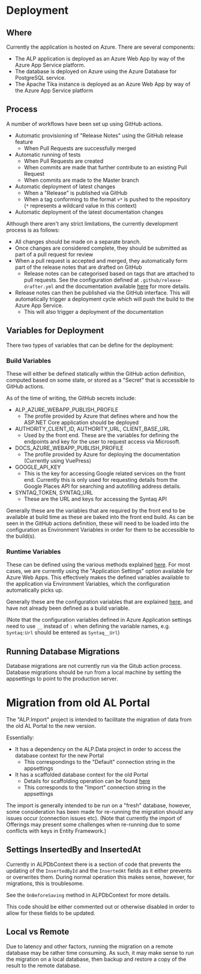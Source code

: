 # Deployment

## Where

Currently the application is hosted on Azure. There are several components:

- The ALP application is deployed as an Azure Web App by way of the Azure App Service platform. 
- The database is deployed on Azure using the Azure Database for PostgreSQL service.
- The Apache Tika instance is deployed as an Azure Web App by way of the Azure App Service platform

## Process

A number of workflows have been set up using GitHub actions.

- Automatic provisioning of "Release Notes" using the GitHub release feature 
  - When Pull Requests are successfully merged
- Automatic running of tests 
  - When Pull Requests are created
  - When commits are made that further contribute to an existing Pull Request
  - When commits are made to the Master branch
- Automatic deployment of latest changes
  - When a "Release" is published via GitHub
  - When a tag conforming to the format `v*` is pushed to the repository (`*` represents a wildcard value in this context)
- Automatic deployment of the latest documentation changes


Although there aren't any strict limitations, the currently development process is as follows:

- All changes should be made on a separate branch.
- Once changes are considered complete, they should be submitted as part of a pull request for review
- When a pull request is accepted and merged, they automatically form part of the release notes that are drafted on GitHub
  - Release notes can be categorised based on tags that are attached to pull requests. See the configuration defined at `.github/release-drafter.yml` and the documentation available [here](https://github.com/release-drafter/release-drafter) for more details.
- Release notes can then be published via the GitHub interface. This will automatically trigger a deployment cycle which will push the build to the Azure App Service.
  - This will also trigger a deployment of the documentation 

## Variables for Deployment

There two types of variables that can be define for the deployment:

### Build Variables

These will either be defined statically within the GitHub action definition, computed based on some state, or stored as a "Secret" that is accessible to GitHub actions.

As of the time of writing, the GitHub secrets include:

- ALP_AZURE_WEBAPP_PUBLISH_PROFILE
  - The profile provided by Azure that defines where and how the ASP.NET Core application should be deployed
- AUTHORITY_CLIENT_ID, AUTHORITY_URL, CLIENT_BASE_URL
  - Used by the front end. These are the variables for defining the endpoints and key for the user to request access via Microsoft.
- DOCS_AZURE_WEBAPP_PUBLISH_PROFILE
  - The profile provided by Azure for deploying the documentation (Currently using VuePress)
- GOOGLE_API_KEY
  - This is the key for accessing Google related services on the front end. Currently this is only used for requesting details from the Google Places API for searching and autofilling address details.
- SYNTAQ_TOKEN, SYNTAQ_URL
  - These are the URL and keys for accessing the Syntaq API

Generally these are the variables that are required by the front end to be available at build time as these are baked into the front end build. As can be seen in the GitHub actions definition, these will need to be loaded into the configuration as Environment Variables in order for them to be accessible to the build(s).

### Runtime Variables

These can be defined using the various methods explained [here](https://docs.microsoft.com/en-us/aspnet/core/fundamentals/configuration/?view=aspnetcore-5.0). For most cases, we are currently using the "Application Settings" option available for Azure Web Apps. This effectively makes the defined variables available to the application via Environment Variables, which the configuration automatically picks up.

Generally these are the configuration variables that are explained [here](/back-end/configuration), and have not already been defined as a build variable.

(Note that the configuration variables defined in Azure Application settings need to use `__` instead of `:` when defining the variable names, e.g. `Syntaq:Url` should be entered as `Syntaq__Url`)

## Running Database Migrations

Database migrations are not currently run via the Gitub action process. Database migrations should be run from a local machine by setting the appsettings to point to the production server.


# Migration from old AL Portal

The "ALP.Import" project is intended to facilitate the migration of data from the old AL Portal to the new version.

Essentially:

- It has a dependency on the ALP.Data project in order to access the database context for the new Portal
  - This correspondings to the "Default" connection string in the appsettings
- It has a scaffolded database context for the old Portal 
  - Details for scaffolding operation can be found [here](https://docs.microsoft.com/en-us/ef/core/managing-schemas/scaffolding)
  - This corresponds to the "Import" connection string in the appsettings

The import is generally intended to be run on a "fresh" database, however, some consideration has been made for re-running the migration should any issues occur (connection issues etc). (Note that currently the import of Offerings may present some challenges when re-running due to some conflicts with keys in Entity Framework.)

## Settings InsertedBy and InsertedAt

Currently in ALPDbContext there is a section of code that prevents the updating of the `InsertedById` and the `InsertedAt` fields as it either prevents or overwrites them. During normal operation this makes sense, however, for migrations, this is troublesome. 

See the `OnBeforeSaving` method in ALPDbContext for more details.

This code should be either commented out or otherwise disabled in order to allow for these fields to be updated.

## Local vs Remote

Due to latency and other factors, running the migration on a remote database may be rather time consuming. As such, it may make sense to run the migration on a local database, then backup and restore a copy of the result to the remote database.

